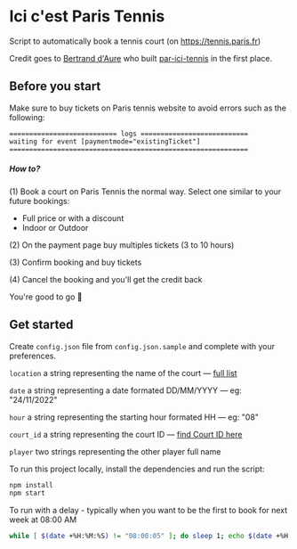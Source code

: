 # Ici c'est Paris Tennis

Script to automatically book a tennis court (on https://tennis.paris.fr)

Credit goes to [Bertrand d'Aure](https://github.com/bertrandda) who built [par-ici-tennis](https://github.com/bertrandda/par-ici-tennis) in the first place.

## Before you start
Make sure to buy tickets on Paris tennis website to avoid errors such as the following:
```
=========================== logs ===========================
waiting for event [paymentmode="existingTicket"]
============================================================

```
##### How to?
(1) Book a court on Paris Tennis the normal way.
Select one similar to your future bookings:
- Full price or with a discount
- Indoor or Outdoor

(2) On the payment page buy multiples tickets (3 to 10 hours)

(3) Confirm booking and buy tickets

(4) Cancel the booking and you'll get the credit back

You're good to go 🎾

## Get started
Create `config.json` file from `config.json.sample` and complete with your preferences.

`location` a string representing the name of the court — [full list](https://airtable.com/shrNCuXYBTcjQBg7X)

`date` a string representing a date formated DD/MM/YYYY — eg: "24/11/2022"

`hour` a string representing the starting hour formated HH — eg: "08"

`court_id` a string representing the court ID — [find Court ID here](https://airtable.com/shrH4BCvssntJn9oB/tblMzdkwf9fNEztGy)

`player` two strings representing the other player full name

To run this project locally, install the dependencies and run the script:

```sh
npm install
npm start
```

To run with a delay - typically when you want to be the first to book for next week at 08:00 AM

```sh
while [ $(date +%H:%M:%S) != "08:00:05" ]; do sleep 1; echo $(date +%H:%M:%S) "wait for it... wait for it"; done; npm start
```
